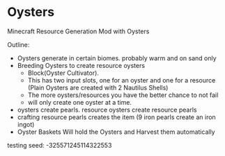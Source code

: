 # Oysters
Minecraft Resource Generation Mod with Oysters

Outline:
* Oysters generate in certain biomes. probably warm and on sand only
* Breeding Oysters to create resource oysters
    * Block(Oyster Cultivator).
    * This has two input slots, one for an oyster and one for a resource (Plain Oysters are created with 2 Nautilus Shells)
    * The more oysters/resources you have the better chance to not fail
    * will only create one oyster at a time.
* oysters create pearls.  resource oysters create resource pearls
* crafting resource pearls creates the item (9 iron pearls create an iron ingot)
* Oyster Baskets Will hold the Oysters and Harvest them automatically

testing seed: -325571245114322553
